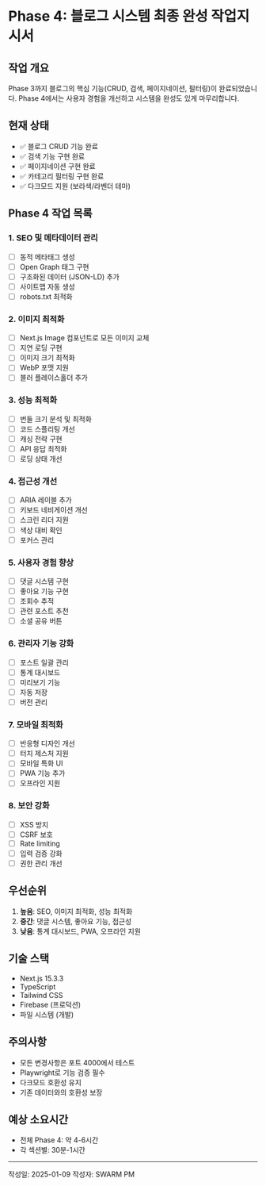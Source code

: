 # Phase 4: 블로그 시스템 최종 완성 작업지시서

## 작업 개요
Phase 3까지 블로그의 핵심 기능(CRUD, 검색, 페이지네이션, 필터링)이 완료되었습니다.
Phase 4에서는 사용자 경험을 개선하고 시스템을 완성도 있게 마무리합니다.

## 현재 상태
- ✅ 블로그 CRUD 기능 완료
- ✅ 검색 기능 구현 완료
- ✅ 페이지네이션 구현 완료
- ✅ 카테고리 필터링 구현 완료
- ✅ 다크모드 지원 (보라색/라벤더 테마)

## Phase 4 작업 목록

### 1. SEO 및 메타데이터 관리
- [ ] 동적 메타태그 생성
- [ ] Open Graph 태그 구현
- [ ] 구조화된 데이터 (JSON-LD) 추가
- [ ] 사이트맵 자동 생성
- [ ] robots.txt 최적화

### 2. 이미지 최적화
- [ ] Next.js Image 컴포넌트로 모든 이미지 교체
- [ ] 지연 로딩 구현
- [ ] 이미지 크기 최적화
- [ ] WebP 포맷 지원
- [ ] 블러 플레이스홀더 추가

### 3. 성능 최적화
- [ ] 번들 크기 분석 및 최적화
- [ ] 코드 스플리팅 개선
- [ ] 캐싱 전략 구현
- [ ] API 응답 최적화
- [ ] 로딩 상태 개선

### 4. 접근성 개선
- [ ] ARIA 레이블 추가
- [ ] 키보드 네비게이션 개선
- [ ] 스크린 리더 지원
- [ ] 색상 대비 확인
- [ ] 포커스 관리

### 5. 사용자 경험 향상
- [ ] 댓글 시스템 구현
- [ ] 좋아요 기능 구현
- [ ] 조회수 추적
- [ ] 관련 포스트 추천
- [ ] 소셜 공유 버튼

### 6. 관리자 기능 강화
- [ ] 포스트 일괄 관리
- [ ] 통계 대시보드
- [ ] 미리보기 기능
- [ ] 자동 저장
- [ ] 버전 관리

### 7. 모바일 최적화
- [ ] 반응형 디자인 개선
- [ ] 터치 제스처 지원
- [ ] 모바일 특화 UI
- [ ] PWA 기능 추가
- [ ] 오프라인 지원

### 8. 보안 강화
- [ ] XSS 방지
- [ ] CSRF 보호
- [ ] Rate limiting
- [ ] 입력 검증 강화
- [ ] 권한 관리 개선

## 우선순위
1. **높음**: SEO, 이미지 최적화, 성능 최적화
2. **중간**: 댓글 시스템, 좋아요 기능, 접근성
3. **낮음**: 통계 대시보드, PWA, 오프라인 지원

## 기술 스택
- Next.js 15.3.3
- TypeScript
- Tailwind CSS
- Firebase (프로덕션)
- 파일 시스템 (개발)

## 주의사항
- 모든 변경사항은 포트 4000에서 테스트
- Playwright로 기능 검증 필수
- 다크모드 호환성 유지
- 기존 데이터와의 호환성 보장

## 예상 소요시간
- 전체 Phase 4: 약 4-6시간
- 각 섹션별: 30분-1시간

---
작성일: 2025-01-09
작성자: SWARM PM
